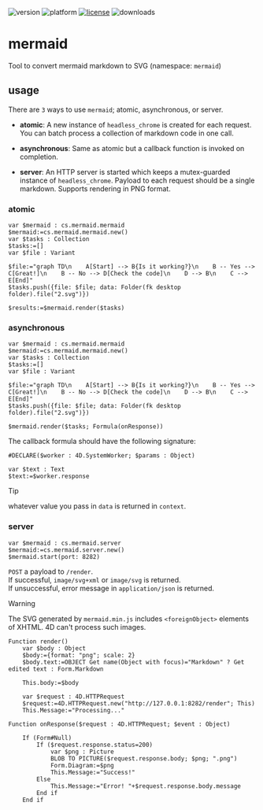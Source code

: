 ![version](https://img.shields.io/badge/version-20%2B-E23089)
![platform](https://img.shields.io/static/v1?label=platform&message=mac-intel%20|%20mac-arm%20|%20win-64&color=blue)
[![license](https://img.shields.io/github/license/miyako/mermaid)](LICENSE)
![downloads](https://img.shields.io/github/downloads/miyako/mermaid/total)

# mermaid
Tool to convert mermaid markdown to SVG (namespace: `mermaid`)

## usage

There are `3` ways to use `mermaid`; atomic, asynchronous, or server.

* **atomic**: A new instance of `headless_chrome` is created for each request. You can batch process a collection of markdown code in one call.
 
* **asynchronous**: Same as atomic but a callback function is invoked on completion.

* **server**: An HTTP server is started which keeps a mutex-guarded instance of `headless_chrome`. Payload to each request should be a single markdown. Supports rendering in PNG format.

### atomic

```4d
var $mermaid : cs.mermaid.mermaid
$mermaid:=cs.mermaid.mermaid.new()
var $tasks : Collection
$tasks:=[]
var $file : Variant

$file:="graph TD\n    A[Start] --> B{Is it working?}\n    B -- Yes --> C[Great!]\n    B -- No --> D[Check the code]\n    D --> B\n    C --> E[End]"
$tasks.push({file: $file; data: Folder(fk desktop folder).file("2.svg")})

$results:=$mermaid.render($tasks)
```

### asynchronous

```4d
var $mermaid : cs.mermaid.mermaid
$mermaid:=cs.mermaid.mermaid.new()
var $tasks : Collection
$tasks:=[]
var $file : Variant
	
$file:="graph TD\n    A[Start] --> B{Is it working?}\n    B -- Yes --> C[Great!]\n    B -- No --> D[Check the code]\n    D --> B\n    C --> E[End]"
$tasks.push({file: $file; data: Folder(fk desktop folder).file("2.svg")})

$mermaid.render($tasks; Formula(onResponse))
```

The callback formula should have the following signature:

```4d
#DECLARE($worker : 4D.SystemWorker; $params : Object)

var $text : Text
$text:=$worker.response
```

> [!TIP]
> whatever value you pass in `data` is returned in `context`.

### server

```4d
var $mermaid : cs.mermaid.server
$mermaid:=cs.mermaid.server.new()
$mermaid.start(port: 8282)
```

`POST` a payload to `/render`.  
If successful, `image/svg+xml` or `image/svg` is returned.  
If unsuccessful, error message in `application/json` is returned.

> [!WARNING]
> The SVG generated by `mermaid.min.js` includes `<foreignObject>` elements of XHTML. 4D can't process such images.

```4d
Function render()
	var $body : Object
	$body:={format: "png"; scale: 2}
	$body.text:=OBJECT Get name(Object with focus)="Markdown" ? Get edited text : Form.Markdown
		
	This.body:=$body
		
	var $request : 4D.HTTPRequest
	$request:=4D.HTTPRequest.new("http://127.0.0.1:8282/render"; This)
    This.Message:="Processing..."

Function onResponse($request : 4D.HTTPRequest; $event : Object)
	
	If (Form#Null)
		If ($request.response.status=200)
			var $png : Picture
			BLOB TO PICTURE($request.response.body; $png; ".png")
			Form.Diagram:=$png
			This.Message:="Success!"
		Else 
			This.Message:="Error! "+$request.response.body.message
		End if 
	End if 
```
